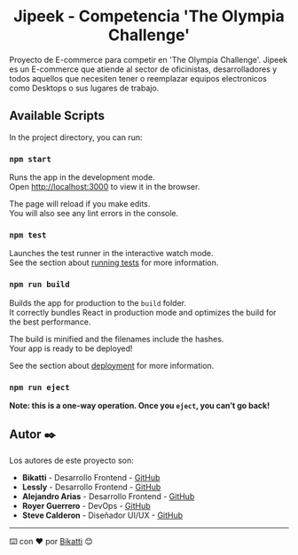 <h1 align="center">
Jipeek - Competencia 'The Olympia Challenge'
</h1>
Proyecto de E-commerce para competir en 'The Olympia Challenge'. Jipeek es un E-commerce que atiende al sector de oficinistas, desarrolladores y todos aquellos que necesiten tener o reemplazar equipos electronicos como Desktops o sus lugares de trabajo. 


## Available Scripts

In the project directory, you can run:

### `npm start`

Runs the app in the development mode.\
Open [http://localhost:3000](http://localhost:3000) to view it in the browser.

The page will reload if you make edits.\
You will also see any lint errors in the console.

### `npm test`

Launches the test runner in the interactive watch mode.\
See the section about [running tests](https://facebook.github.io/create-react-app/docs/running-tests) for more information.

### `npm run build`

Builds the app for production to the `build` folder.\
It correctly bundles React in production mode and optimizes the build for the best performance.

The build is minified and the filenames include the hashes.\
Your app is ready to be deployed!

See the section about [deployment](https://facebook.github.io/create-react-app/docs/deployment) for more information.

### `npm run eject`

**Note: this is a one-way operation. Once you `eject`, you can’t go back!**


## Autor ✒️

Los autores de este proyecto son:

* **Bikatti** - Desarrollo Frontend - [GitHub](https://github.com/bikatti)
* **Lessly** - Desarrollo Frontend - [GitHub](https://github.com/lessly-zuniga)
* **Alejandro Arias** - Desarrollo Frontend - [GitHub](https://github.com/Disble)
* **Royer Guerrero** - DevOps - [GitHub](https://github.com/royerguerrero)
* **Steve Calderon** - Diseñador UI/UX - [GitHub](https://www.behance.net/steveavador)

---
⌨️ con ❤️ por [Bikatti](https://github.com/bikatti) 😊

